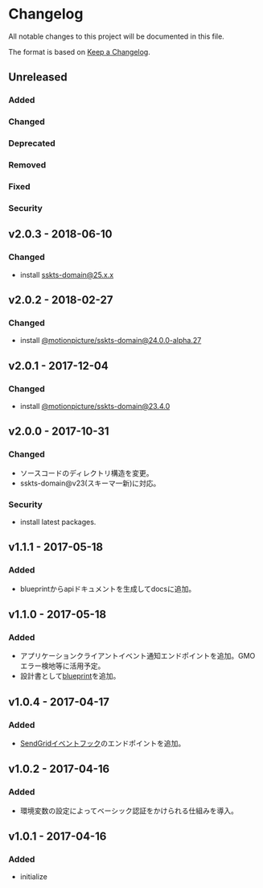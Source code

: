 # Changelog

All notable changes to this project will be documented in this file.

The format is based on [Keep a Changelog](http://keepachangelog.com/).

## Unreleased

### Added

### Changed

### Deprecated

### Removed

### Fixed

### Security

## v2.0.3 - 2018-06-10

### Changed

- install sskts-domain@25.x.x

## v2.0.2 - 2018-02-27
### Changed
- install [@motionpicture/sskts-domain@24.0.0-alpha.27](https://www.npmjs.com/package/@motionpicture/sskts-domain)

## v2.0.1 - 2017-12-04
### Changed
- install [@motionpicture/sskts-domain@23.4.0](https://www.npmjs.com/package/@motionpicture/sskts-domain)

## v2.0.0 - 2017-10-31
### Changed
- ソースコードのディレクトリ構造を変更。
- sskts-domain@v23(スキーマ一新)に対応。

### Security
- install latest packages.

## v1.1.1 - 2017-05-18
### Added
- blueprintからapiドキュメントを生成してdocsに追加。

## v1.1.0 - 2017-05-18
### Added
- アプリケーションクライアントイベント通知エンドポイントを追加。GMOエラー検地等に活用予定。
- 設計書として[blueprint](https://apiblueprint.org/)を追加。

## v1.0.4 - 2017-04-17
### Added
- [SendGridイベントフック](https://sendgrid.com/docs/API_Reference/Webhooks/event.html)のエンドポイントを追加。

## v1.0.2 - 2017-04-16
### Added
- 環境変数の設定によってベーシック認証をかけられる仕組みを導入。

## v1.0.1 - 2017-04-16
### Added
- initialize
